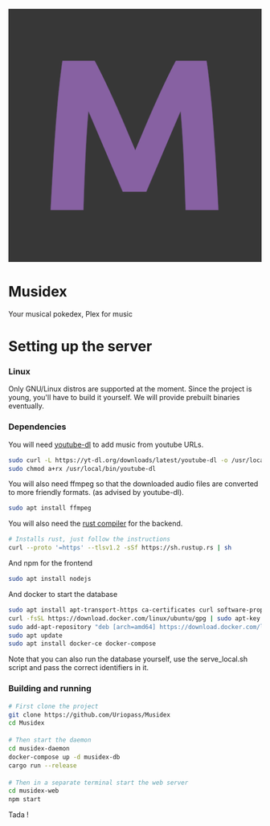 ![Musidex logo, a capital letter M](musidex-web/public/musidex_logo.png)

# Musidex
Your musical pokedex, Plex for music

# Setting up the server

### Linux

Only GNU/Linux distros are supported at the moment.
Since the project is young, you'll have to build it yourself.
We will provide prebuilt binaries eventually.

### Dependencies

You will need [youtube-dl](http://ytdl-org.github.io/youtube-dl/download.html) to add music from youtube URLs.

```bash
sudo curl -L https://yt-dl.org/downloads/latest/youtube-dl -o /usr/local/bin/youtube-dl
sudo chmod a+rx /usr/local/bin/youtube-dl
```

You will also need ffmpeg so that the downloaded audio files are converted to more friendly formats. (as advised by youtube-dl).

```bash
sudo apt install ffmpeg
```

You will also need the [rust compiler](https://www.rust-lang.org/tools/install) for the backend.

```bash
# Installs rust, just follow the instructions
curl --proto '=https' --tlsv1.2 -sSf https://sh.rustup.rs | sh
```

And npm for the frontend

```bash
sudo apt install nodejs
```

And docker to start the database

```bash
sudo apt install apt-transport-https ca-certificates curl software-properties-common
curl -fsSL https://download.docker.com/linux/ubuntu/gpg | sudo apt-key add -
sudo add-apt-repository "deb [arch=amd64] https://download.docker.com/linux/ubuntu focal stable"
sudo apt update
sudo apt install docker-ce docker-compose
```

Note that you can also run the database yourself, use the serve_local.sh script and pass the correct identifiers in it.

### Building and running

```bash
# First clone the project
git clone https://github.com/Uriopass/Musidex
cd Musidex

# Then start the daemon
cd musidex-daemon
docker-compose up -d musidex-db
cargo run --release

# Then in a separate terminal start the web server
cd musidex-web
npm start
```

Tada !
